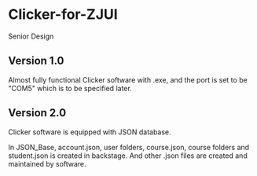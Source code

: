 # Clicker-for-ZJUI
Senior Design

## Version 1.0
Almost fully functional Clicker software with .exe, and the port is set to be "COM5" which is to be specified later.

## Version 2.0
Clicker software is equipped with JSON database. 

In JSON_Base, account.json, user folders, course.json, course folders and student.json is created in backstage. And other .json files are created and maintained by software.
